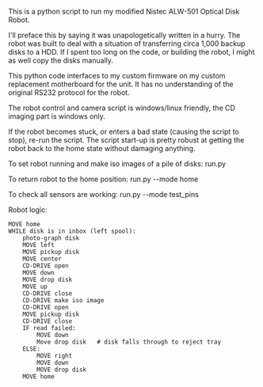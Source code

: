This is a python script to run my modified Nistec ALW-501 Optical Disk Robot.

I'll preface this by saying it was unapologetically written in a hurry.
The robot was built to deal with a situation of transferring circa 1,000 backup disks to a HDD.
If I spent too long on the code, or building the robot, I might as well copy the disks manually.

This python code interfaces to my custom firmware on my custom replacement motherboard for the unit.
It has no understanding of the original RS232 protocol for the robot.

The robot control and camera script is windows/linux friendly, the CD imaging part is windows only.

If the robot becomes stuck, or enters a bad state (causing the script to stop), re-run the script.
The script start-up is pretty robust at getting the robot back to the home state without damaging anything.

To set robot running and make iso images of a pile of disks:
    run.py

To return robot to the home position:
   run.py --mode home

To check all sensors are working:
  run.py --mode test_pins

Robot logic:

    MOVE home
    WHILE disk is in inbox (left spool):
        photo-graph disk
        MOVE left
        MOVE pickup disk
        MOVE center
        CD-DRIVE open
        MOVE down
        MOVE drop disk
        MOVE up
        CD-DRIVE close
        CD-DRIVE make iso image
        CD-DRIVE open
        MOVE pickup disk
        CD-DRIVE close
        IF read failed:
            MOVE down
            Move drop disk   # disk falls through to reject tray
        ELSE:
            MOVE right
            MOVE down
            MOVE drop disk
        MOVE home
        
        
        





